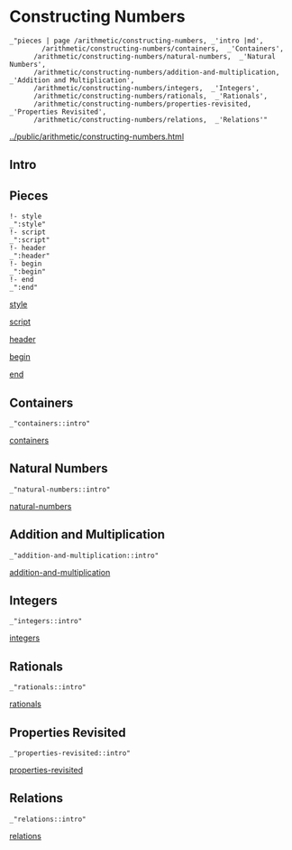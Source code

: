 # Constructing Numbers

    _"pieces | page /arithmetic/constructing-numbers, _'intro |md',
            /arithmetic/constructing-numbers/containers,  _'Containers',
          /arithmetic/constructing-numbers/natural-numbers,  _'Natural Numbers',
          /arithmetic/constructing-numbers/addition-and-multiplication,  _'Addition and Multiplication',
          /arithmetic/constructing-numbers/integers,  _'Integers',
          /arithmetic/constructing-numbers/rationals,  _'Rationals',
          /arithmetic/constructing-numbers/properties-revisited,  _'Properties Revisited',
          /arithmetic/constructing-numbers/relations,  _'Relations'"

[../public/arithmetic/constructing-numbers.html](# "save:")


## Intro

## Pieces

    !- style
    _":style"
    !- script
    _":script"
    !- header
    _":header"
    !- begin
    _":begin"
    !- end
    _":end"

[style]() 

[script]()

[header]()

[begin]()

[end]()

## Containers

    _"containers::intro"


[containers](pages/arithmetic_constructing-numbers_containers.md "load:")

## Natural Numbers

    _"natural-numbers::intro"


[natural-numbers](pages/arithmetic_constructing-numbers_natural-numbers.md "load:")

## Addition and Multiplication

    _"addition-and-multiplication::intro"


[addition-and-multiplication](pages/arithmetic_constructing-numbers_addition-and-multiplication.md "load:")

## Integers

    _"integers::intro"


[integers](pages/arithmetic_constructing-numbers_integers.md "load:")

## Rationals

    _"rationals::intro"


[rationals](pages/arithmetic_constructing-numbers_rationals.md "load:")

## Properties Revisited

    _"properties-revisited::intro"


[properties-revisited](pages/arithmetic_constructing-numbers_properties-revisited.md "load:")

## Relations

    _"relations::intro"


[relations](pages/arithmetic_constructing-numbers_relations.md "load:")